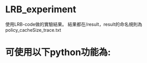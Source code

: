 # LRB_experiment
使用LRB-code做的實驗結果。
結果都在/result，result的命名規則為 policy_cacheSize_trace.txt

# 可使用以下python功能為:

